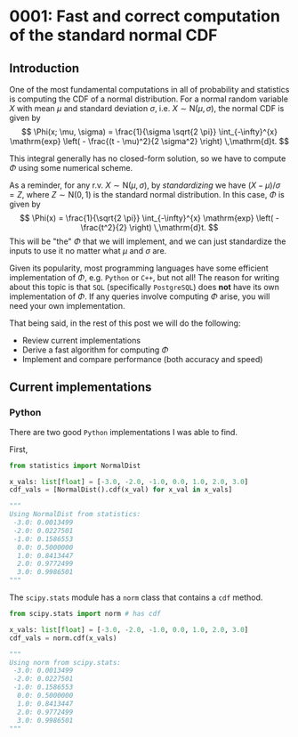 # 0001: Fast and correct computation of the standard normal CDF 



## Introduction 

One of the most fundamental computations in all of probability and statistics is 
computing the CDF of a normal distribution. 
For a normal random variable $X$ with mean $\mu$ and standard deviation $\sigma$, i.e. $X \sim \mathrm{N}(\mu, \sigma)$, 
the normal CDF is given by 
$$ \Phi(x; \mu, \sigma) = \frac{1}{\sigma \sqrt{2 \pi}} \int_{-\infty}^{x} \mathrm{exp} \left( - \frac{(t - \mu)^2}{2 \sigma^2} \right) \,\mathrm{d}t. $$
<!-- ![\Large x=\frac{-b\pm\sqrt{b^2-4ac}}{2a}](https://latex.codecogs.com/svg.latex?\Large&space;x=\frac{-b\pm\sqrt{b^2-4ac}}{2a}) -->
<!-- ![\Large
\Phi(x; \mu, \sigma)
= \frac{1}{\sigma \sqrt{2 \pi}} \int_{-\infty}^{x} \mathrm{exp} \left( - \frac{(t - \mu)^2}{2 \sigma^2} \right) \,\mathrm{d}t. 
](https://latex.codecogs.com/svg.latex?\Large&space;\Phi(x;\mu,\sigma)=\frac{1}{\sigma\sqrt{2\pi}}\int_{-\infty}^{x}\mathrm{exp}\left(-\frac{(t-\mu)^2}{2\sigma^2}\right)\,\mathrm{d}t.) -->
This integral generally has no closed-form solution, 
so we have to compute $\Phi$ using some numerical scheme. 

As a reminder, for any r.v. $X \sim \mathrm{N}(\mu, \sigma)$, 
by *standardizing* we have $(X - \mu) / \sigma = Z$, 
where $Z \sim \mathrm{N}(0, 1)$ is the standard normal distribution. 
In this case, $\Phi$ is given by 
$$ \Phi(x) = \frac{1}{\sqrt{2 \pi}} \int_{-\infty}^{x} \mathrm{exp} \left( - \frac{t^2}{2} \right) \,\mathrm{d}t. $$
This will be "the" $\Phi$ that we will implement, and we can just standardize the inputs to use it no matter what $\mu$ and $\sigma$ are. 

Given its popularity, most programming languages have some efficient implementation of $\Phi$, e.g. `Python` or `C++`, 
but not all! 
The reason for writing about this topic is that `SQL` (specifically `PostgreSQL`) does **not** have its own implementation of $\Phi$. 
If any queries involve computing $\Phi$ arise, you will need your own implementation. 

That being said, in the rest of this post we will do the following: 
- Review current implementations
- Derive a fast algorithm for computing $\Phi$ 
- Implement and compare performance (both accuracy and speed) 



## Current implementations 

### Python 

There are two good `Python` implementations I was able to find. 

First, 

```python
from statistics import NormalDist 

x_vals: list[float] = [-3.0, -2.0, -1.0, 0.0, 1.0, 2.0, 3.0]
cdf_vals = [NormalDist().cdf(x_val) for x_val in x_vals] 

"""
Using NormalDist from statistics: 
 -3.0: 0.0013499
 -2.0: 0.0227501
 -1.0: 0.1586553
  0.0: 0.5000000
  1.0: 0.8413447
  2.0: 0.9772499
  3.0: 0.9986501
"""
```

The `scipy.stats` module has a `norm` class that contains a `cdf` method. 

```python
from scipy.stats import norm # has cdf 

x_vals: list[float] = [-3.0, -2.0, -1.0, 0.0, 1.0, 2.0, 3.0]
cdf_vals = norm.cdf(x_vals)

"""
Using norm from scipy.stats: 
 -3.0: 0.0013499
 -2.0: 0.0227501
 -1.0: 0.1586553
  0.0: 0.5000000
  1.0: 0.8413447
  2.0: 0.9772499
  3.0: 0.9986501
"""
```